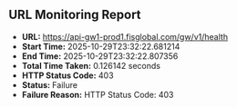 ## URL Monitoring Report

- **URL:** https://api-gw1-prod1.fisglobal.com/gw/v1/health
- **Start Time:** 2025-10-29T23:32:22.681214
- **End Time:** 2025-10-29T23:32:22.807356
- **Total Time Taken:** 0.126142 seconds
- **HTTP Status Code:** 403
- **Status:** Failure
- **Failure Reason:** HTTP Status Code: 403
